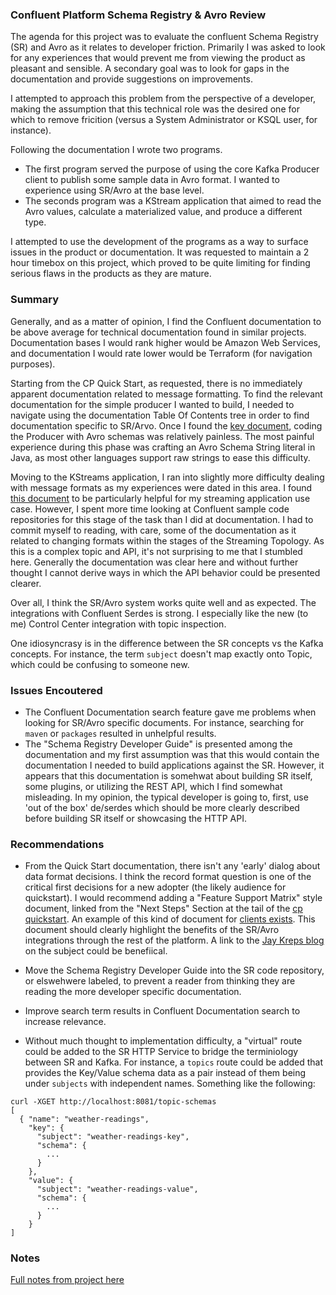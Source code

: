 
### Confluent Platform Schema Registry & Avro Review
The agenda for this project was to evaluate the confluent Schema Registry (SR) and Avro as it relates to developer friction.  Primarily I was asked to look for any experiences that would prevent me from viewing the product as pleasant and sensible.  A secondary goal was to look for gaps in the documentation and provide suggestions on improvements.

I attempted to approach this problem from the perspective of a developer, making the assumption that this technical role was the desired one for which to remove fricition (versus a System Administrator or KSQL user, for instance).

Following the documentation I wrote two programs.
* The first program served the purpose of using the core Kafka Producer client to publish some sample data in Avro format.  I wanted to experience using SR/Avro at the base level.
* The seconds program was a KStream application that aimed to read the Avro values, calculate a materialized value, and produce a different type.

I attempted to use the development of the programs as a way to surface issues in the product or documentation.  It was requested to maintain a 2 hour timebox on this project, which proved to be quite limiting for finding serious flaws in the products as they are mature.

### Summary
Generally, and as a matter of opinion, I find the Confluent documentation to be above average for technical documentation found in similar projects.  Documentation bases I would rank higher would be Amazon Web Services, and documentation I would rate lower would be Terraform (for navigation purposes).

Starting from the CP Quick Start, as requested, there is no immediately apparent documentation related to message formatting.  To find the relevant documentation for the simple producer I wanted to build, I needed to navigate using the documentation Table Of Contents tree in order to find documentation specific to SR/Arvo.  Once I found the [key document](https://docs.confluent.io/current/app-development/index.html), coding the Producer with Avro schemas was relatively painless.  The most painful experience during this phase was crafting an Avro Schema String literal in Java, as most other languages support raw strings to ease this difficulty.

Moving to the KStreams application, I ran into slightly more difficulty dealing with message formats as my experiences were dated in this area.  I found [this document](https://docs.confluent.io/current/app-development/index.html) to be particularly helpful for my streaming application use case.  However, I spent more time looking at Confluent sample code repositories for this stage of the task than I did at documentation.  I had to commit myself to reading, with care, some of the documentation as it related to changing formats within the stages of the Streaming Topology.  As this is a complex topic and API, it's not surprising to me that I stumbled here.  Generally the documentation was clear here and without further thought I cannot derive ways in which the API behavior could be presented clearer.

Over all, I think the SR/Avro system works quite well and as expected.  The integrations with Confluent Serdes is strong.  I especially like the new (to me) Control Center integration with topic inspection.

One idiosyncrasy is in the difference between the SR concepts vs the Kafka concepts.  For instance, the term `subject` doesn't map exactly onto Topic, which could be confusing to someone new.

### Issues Encoutered
* The Confluent Documentation search feature gave me problems when looking for SR/Avro specific documents.  For instance, searching for `maven` or `packages` resulted in unhelpful results.
* The "Schema Registry Developer Guide" is presented among the documentation and my first assumption was that this would contain the documentation I needed to build applications against the SR.  However, it appears that this documentation is somehwat about building SR itself, some plugins, or utilizing the REST API, which I find somewhat misleading.  In my opinion, the typical developer is going to, first, use 'out of the box' de/serdes which should be more clearly described before building SR itself or showcasing the HTTP API.

### Recommendations
* From the Quick Start documentation, there isn't any 'early' dialog about data format decisions.  I think the record format question is one of the critical first decisions for a new adopter (the likely audience for quickstart).  I would recommend adding a "Feature Support Matrix" style document, linked from the "Next Steps" Section at the tail of the [cp quickstart](https://docs.confluent.io/current/quickstart/ce-quickstart.html#next-steps). An example of this kind of document for [clients exists](https://docs.confluent.io/current/clients/index.html#feature-support). This document should clearly highlight the benefits of the SR/Avro integrations through the rest of the platform.  A link to the [Jay Kreps blog](https://www.confluent.io/blog/avro-kafka) on the subject could be benefiical.  

* Move the Schema Registry Developer Guide into the SR code repository, or elswehwere labeled, to prevent a reader from thinking they are reading the more developer specific documentation.

* Improve search term results in Confluent Documentation search to increase relevance.

* Without much thought to implementation difficulty, a "virtual" route could be added to the SR HTTP Service to bridge the terminiology between SR and Kafka.  For instance, a `topics` route could be added that provides the Key/Value schema data as a pair instead of them being under `subjects` with independent names.  Something like the following:

```
curl -XGET http://localhost:8081/topic-schemas
[
  { "name": "weather-readings",
    "key": {
      "subject": "weather-readings-key",
      "schema": {
        ...
      }
    },
    "value": {
      "subject": "weather-readings-value",
      "schema": {
        ...
      }
    }
]
```

### Notes
[Full notes from project here](NOTES.md)

